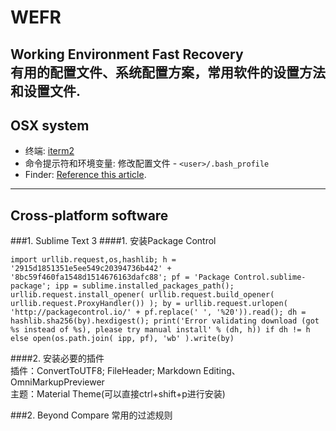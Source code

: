 # WEFR
Working Environment Fast Recovery    
有用的配置文件、系统配置方案，常用软件的设置方法和设置文件.
------
## OSX system
+ 终端: [iterm2](https://www.iterm2.com/downloads.html "Download iterm2")
+ 命令提示符和环境变量: 修改配置文件 - `<user>/.bash_profile`
+ Finder: [Reference this article](http://blog.csdn.net/joeblackzqq/article/details/38906697 "Config your finder").
------
## Cross-platform software
###1. Sublime Text 3
####1. 安装Package Control    
```
import urllib.request,os,hashlib; h = '2915d1851351e5ee549c20394736b442' + '8bc59f460fa1548d1514676163dafc88'; pf = 'Package Control.sublime-package'; ipp = sublime.installed_packages_path(); urllib.request.install_opener( urllib.request.build_opener( urllib.request.ProxyHandler()) ); by = urllib.request.urlopen( 'http://packagecontrol.io/' + pf.replace(' ', '%20')).read(); dh = hashlib.sha256(by).hexdigest(); print('Error validating download (got %s instead of %s), please try manual install' % (dh, h)) if dh != h else open(os.path.join( ipp, pf), 'wb' ).write(by)
```

####2. 安装必要的插件    
插件：ConvertToUTF8; FileHeader; Markdown Editing、OmniMarkupPreviewer    
主题：Material Theme(可以直接ctrl+shift+p进行安装)

###2. Beyond Compare
常用的过滤规则

